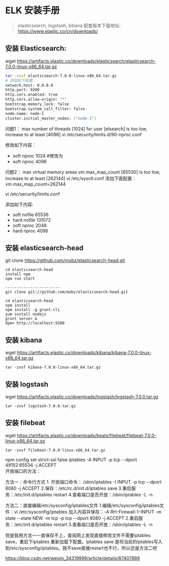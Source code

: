 # ELK 安装手册

> elasticsearch, logstash, kibana 配套版本下载地址: https://www.elastic.co/cn/downloads/

## 安装 Elasticsearch:
wget https://artifacts.elastic.co/downloads/elasticsearch/elasticsearch-7.0.0-linux-x86_64.tar.gz
```bash
tar -zxvf elasticsearch-7.0.0-linux-x86_64.tar.gz
# 添加如下配置：
network.host: 0.0.0.0
http.port: 9200
http.cors.enabled: true
http.cors.allow-origin: "*"
bootstrap.memory_lock: false
bootstrap.system_call_filter: false
node.name: node-1
cluster.initial_master_nodes: ["node-1"]
```
问题1： max number of threads [1024] for user [elsearch] is too low, increase to at least [4096]
vi /etc/security/limits.d/90-nproc.conf 

修改如下内容：
* soft nproc 1024
#修改为
* soft nproc 4096

问题2： max virtual memory areas vm.max_map_count [65530] is too low, increase to at least [262144]
vi /etc/sysctl.conf 
添加下面配置：
vm.max_map_count=262144

vi /etc/security/limits.conf 

添加如下内容:

* soft nofile 65536
* hard nofile 131072
* soft nproc 2048
* hard nproc 4096

## 安装 elasticsearch-head
git clone https://github.com/mobz/elasticsearch-head.git
```
cd elasticsearch-head
install npm
npm run start

------------------------
git clone git://github.com/mobz/elasticsearch-head.git
 
cd elasticsearch-head 
npm install
npm install -g grunt-cli
yum install nodejs
grunt server &
Open http://localhost:9100  
```

## 安装 kibana
wget https://artifacts.elastic.co/downloads/kibana/kibana-7.0.0-linux-x86_64.tar.gz
```
tar -zxvf kibana-7.0.0-linux-x86_64.tar.gz
```
## 安装 logstash
wget https://artifacts.elastic.co/downloads/logstash/logstash-7.0.0.tar.gz
```
tar -zxvf logstash-7.0.0.tar.gz
```

## 安装 filebeat
wget https://artifacts.elastic.co/downloads/beats/filebeat/filebeat-7.0.0-linux-x86_64.tar.gz
```
tar -zxvf filebeat-7.0.0-linux-x86_64.tar.gz
```

npm config set strict-ssl false
iptables -A INPUT -p tcp --dport 49152:65534 -j ACCEPT  
开放端口的方法：

方法一：命令行方式
               1. 开放端口命令： /sbin/iptables -I INPUT -p tcp --dport 8080 -j ACCEPT
               2.保存：/etc/rc.d/init.d/iptables save
               3.重启服务：/etc/init.d/iptables restart
               4.查看端口是否开放：/sbin/iptables -L -n
    

 方法二：直接编辑/etc/sysconfig/iptables文件
               1.编辑/etc/sysconfig/iptables文件：vi /etc/sysconfig/iptables
                   加入内容并保存：-A RH-Firewall-1-INPUT -m state --state NEW -m tcp -p tcp --dport 8080 -j ACCEPT
               2.重启服务：/etc/init.d/iptables restart
               3.查看端口是否开放：/sbin/iptables -L -n

但是我用方法一一直保存不上，查阅网上发现直接修改文件不需要iptables save，重启下iptables 重新加载下配置。iptables save 是将当前的iptables写入到/etc/sysconfig/iptables。我不save直接restart也不行，所以还是方法二吧

https://blog.csdn.net/weixin_34319999/article/details/87407889



